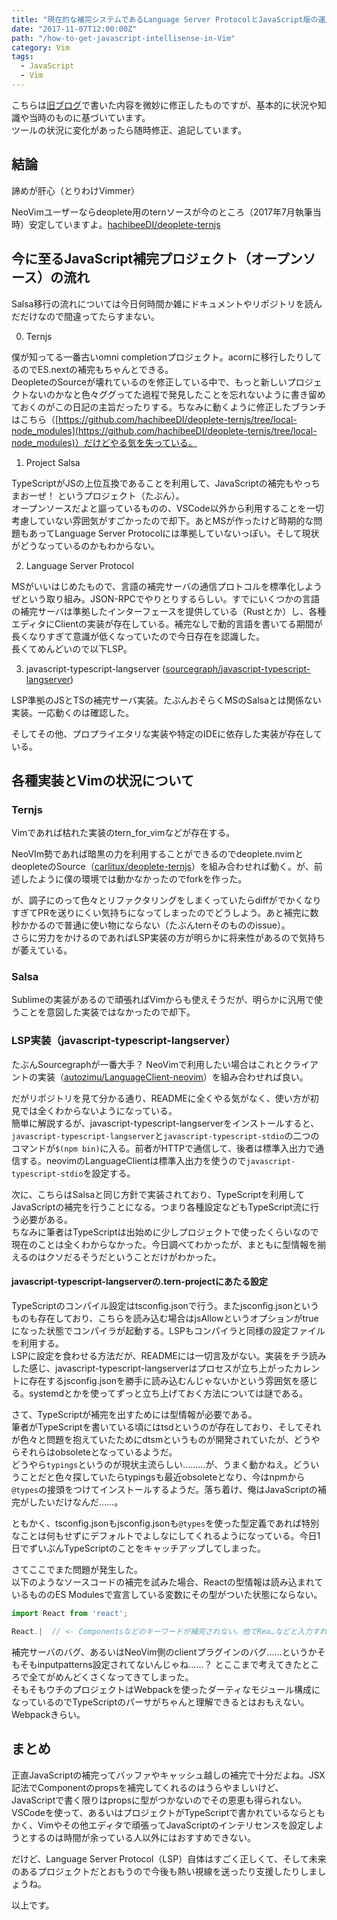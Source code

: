 ```yaml
---
title: "現在的な補完システムであるLanguage Server ProtocolとJavaScript版の運用、そしてVimとの連動についての雑なまとめ"
date: "2017-11-07T12:00:00Z"
path: "/how-to-get-javascript-intellisense-in-Vim"
category: Vim
tags:
  - JavaScript
  - Vim
---
```



こちらは[旧ブログ](http://hachibeechan.hateblo.jp)で書いた内容を微妙に修正したものですが、基本的に状況や知識や当時のものに基づいています。  
ツールの状況に変化があったら随時修正、追記しています。


## 結論

諦めが肝心（とりわけVimmer）

NeoVimユーザーならdeoplete用のternソースが今のところ（2017年7月執筆当時）安定していますよ。[hachibeeDI/deoplete-ternjs](https://github.com/hachibeeDI/deoplete-ternjs/tree/local-node_modules)



## 今に至るJavaScript補完プロジェクト（オープンソース）の流れ

Salsa移行の流れについては今日何時間か雑にドキュメントやリポジトリを読んだだけなので間違ってたらすまない。

0. Ternjs

  僕が知ってる一番古いomni completionプロジェクト。acornに移行したりしてるのでES.nextの補完もちゃんとできる。  
  DeopleteのSourceが壊れているのを修正している中で、もっと新しいプロジェクトないのかなと色々ググってた過程で発見したことを忘れないように書き留めておくのがこの日記の主旨だったりする。ちなみに動くように修正したブランチはこちら（[https://github.com/hachibeeDI/deoplete-ternjs/tree/local-node_modules](https://github.com/hachibeeDI/deoplete-ternjs/tree/local-node_modules)）だけどやる気を失っている。


1. Project Salsa

  TypeScriptがJSの上位互換であることを利用して、JavaScriptの補完もやっちまおーぜ！ というプロジェクト（たぶん）。  
  オープンソースだよと謳っているものの、VSCode以外から利用することを一切考慮していない雰囲気がすごかったので却下。あとMSが作ったけど時期的な問題もあってLanguage Server Protocolには準拠していないっぽい。そして現状がどうなっているのかもわからない。

2. Language Server Protocol

  MSがいいはじめたもので、言語の補完サーバの通信プロトコルを標準化しようぜという取り組み。JSON-RPCでやりとりするらしい。すでにいくつかの言語の補完サーバは準拠したインターフェースを提供している（Rustとか）し、各種エディタにClientの実装が存在している。補完なしで動的言語を書いてる期間が長くなりすぎて意識が低くなっていたので今日存在を認識した。  
  長くてめんどいので以下LSP。

3. javascript-typescript-langserver ([sourcegraph/javascript-typescript-langserver](https://github.com/sourcegraph/javascript-typescript-langserver))

  LSP準拠のJSとTSの補完サーバ実装。たぶんおそらくMSのSalsaとは関係ない実装。一応動くのは確認した。


そしてその他、プロプライエタリな実装や特定のIDEに依存した実装が存在している。



## 各種実装とVimの状況について

### Ternjs

Vimであれば枯れた実装のtern_for_vimなどが存在する。

NeoVIm勢であれば暗黒の力を利用することができるのでdeoplete.nvimとdeopleteのSource（[carlitux/deoplete-ternjs](https://github.com/carlitux/deoplete-ternjs)）を組み合わせれば動く。が、前述したように僕の環境では動かなかったのでforkを作った。

が、調子にのって色々とリファクタリングをしまくっていたらdiffがでかくなりすぎてPRを送りにくい気持ちになってしまったのでどうしよう。あと補完に数秒かかるので普通に使い物にならない（たぶんternそのもののissue）。  
さらに労力をかけるのであればLSP実装の方が明らかに将来性があるので気持ちが萎えている。


### Salsa

Sublimeの実装があるので頑張ればVimからも使えそうだが、明らかに汎用で使うことを意図した実装ではなかったので却下。


### LSP実装（javascript-typescript-langserver）

たぶんSourcegraphが一番大手？
NeoVimで利用したい場合はこれとクライアントの実装（[autozimu/LanguageClient-neovim](https://github.com/autozimu/LanguageClient-neovim)）を組み合わせれば良い。

だがリポジトリを見て分かる通り、READMEに全くやる気がなく、使い方が初見では全くわからないようになっている。  
簡単に解説するが、javascript-typescript-langserverをインストールすると、`javascript-typescript-langserver`と`javascript-typescript-stdio`の二つのコマンドが`$(npm bin)`に入る。前者がHTTPで通信して、後者は標準入出力で通信する。neovimのLanguageClientは標準入出力を使うので`javascript-typescript-stdio`を設定する。

次に、こちらはSalsaと同じ方針で実装されており、TypeScriptを利用してJavaScriptの補完を行うことになる。つまり各種設定などもTypeScript流に行う必要がある。  
ちなみに筆者はTypeScriptは出始めに少しプロジェクトで使ったくらいなので現在のことは全くわからなかった。今日調べてわかったが、まともに型情報を揃えるのはクソだるそうだということだけがわかった。


#### javascript-typescript-langserverの.tern-projectにあたる設定

TypeScriptのコンパイル設定はtsconfig.jsonで行う。またjsconfig.jsonというものも存在しており、こちらを読み込む場合はjsAllowというオプションがtrueになった状態でコンパイラが起動する。LSPもコンパイラと同様の設定ファイルを利用する。  
LSPに設定を食わせる方法だが、READMEには一切言及がない。実装をチラ読みした感じ、javascript-typescript-langserverはプロセスが立ち上がったカレントに存在するjsconfig.jsonを勝手に読み込むんじゃないかという雰囲気を感じる。systemdとかを使ってずっと立ち上げておく方法については謎である。

さて、TypeScriptが補完を出すためには型情報が必要である。  
筆者がTypeScriptを書いている頃にはtsdというのが存在しており、そしてそれが色々と問題を抱えていたためにdtsmというものが開発されていたが、どうやらそれらはobsoleteとなっているようだ。  
どうやら`typings`というのが現状主流らしい………が、うまく動かねえ。どういうことだと色々探していたらtypingsも最近obsoleteとなり、今はnpmから`@types`の接頭をつけてインストールするようだ。落ち着け、俺はJavaScriptの補完がしたいだけなんだ……。

ともかく、tsconfig.jsonもjsconfig.jsonも`@types`を使った型定義であれば特別なことは何もせずにデフォルトでよしなにしてくれるようになっている。今日1日でずいぶんTypeScriptのことをキャッチアップしてしまった。

さてここでまた問題が発生した。  
以下のようなソースコードの補完を試みた場合、Reactの型情報は読み込まれているもののES Modulesで宣言している変数にその型がついた状態にならない。

```javascript
import React from 'react';

React.|  // <- Componentsなどのキーワードが補完されない。他でRea…などと入力すれば型情報自体がロードされているのは確認できる。
```

補完サーバのバグ、あるいはNeoVim側のclientプラグインのバグ……というかそもそもinputpatterns設定されてないんじゃね……？ とここまで考えてきたところで全てがめんどくさくなってきてしまった。  
そもそもウチのプロジェクトはWebpackを使ったダーティなモジュール構成になっているのでTypeScriptのパーサがちゃんと理解できるとはおもえない。Webpackきらい。


## まとめ

正直JavaScriptの補完ってバッファやキャッシュ越しの補完で十分だよね。JSX記法でComponentのpropsを補完してくれるのはうらやましいけど、JavaScriptで書く限りはpropsに型がつかないのでその恩恵も得られない。  
VSCodeを使って、あるいはプロジェクトがTypeScriptで書かれているならともかく、Vimやその他エディタで頑張ってJavaScriptのインテリセンスを設定しようとするのは時間が余っている人以外にはおすすめできない。

だけど、Language Server Protocol（LSP）自体はすごく正しくて、そして未来のあるプロジェクトだとおもうので今後も熱い視線を送ったり支援したりしましょうね。


以上です。

